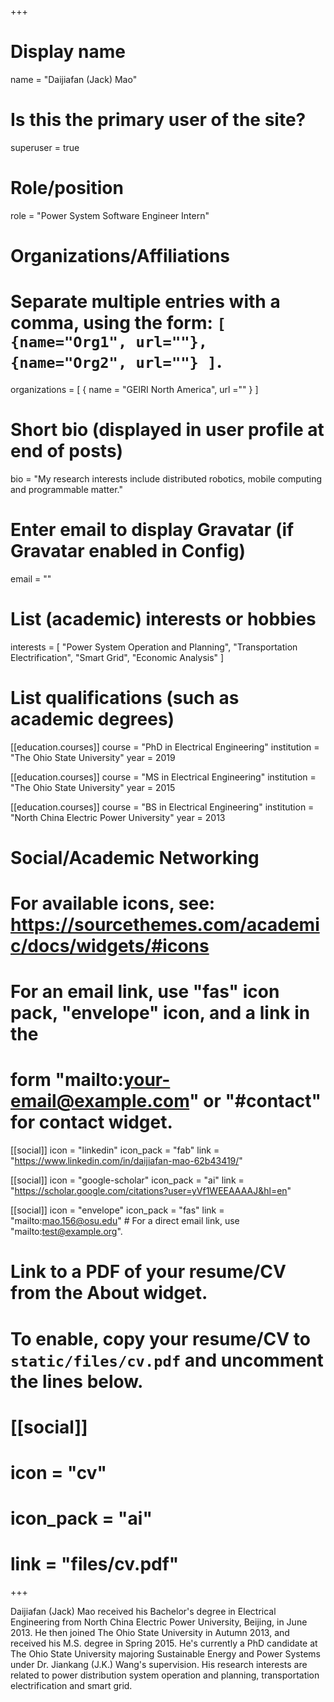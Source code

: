 +++
# Display name
name = "Daijiafan (Jack) Mao"

# Is this the primary user of the site?
superuser = true

# Role/position
role = "Power System Software Engineer Intern"

# Organizations/Affiliations
#   Separate multiple entries with a comma, using the form: `[ {name="Org1", url=""}, {name="Org2", url=""} ]`.
organizations = [ { name = "GEIRI North America", url ="" } ]

# Short bio (displayed in user profile at end of posts)
bio = "My research interests include distributed robotics, mobile computing and programmable matter."

# Enter email to display Gravatar (if Gravatar enabled in Config)
email = ""

# List (academic) interests or hobbies
interests = [
  "Power System Operation and Planning",
  "Transportation Electrification",
  "Smart Grid",
  "Economic Analysis"
]

# List qualifications (such as academic degrees)
[[education.courses]]
  course = "PhD in Electrical Engineering"
  institution = "The Ohio State University"
  year = 2019

[[education.courses]]
  course = "MS in Electrical Engineering"
  institution = "The Ohio State University"
  year = 2015

[[education.courses]]
  course = "BS in Electrical Engineering"
  institution = "North China Electric Power University"
  year = 2013

# Social/Academic Networking
# For available icons, see: https://sourcethemes.com/academic/docs/widgets/#icons
#   For an email link, use "fas" icon pack, "envelope" icon, and a link in the
#   form "mailto:your-email@example.com" or "#contact" for contact widget.


[[social]]
  icon = "linkedin"
  icon_pack = "fab"
  link = "https://www.linkedin.com/in/daijiafan-mao-62b43419/"

[[social]]
  icon = "google-scholar"
  icon_pack = "ai"
  link = "https://scholar.google.com/citations?user=yVf1WEEAAAAJ&hl=en"


[[social]]
  icon = "envelope"
  icon_pack = "fas"
  link = "mailto:mao.156@osu.edu"  # For a direct email link, use "mailto:test@example.org".


# Link to a PDF of your resume/CV from the About widget.
# To enable, copy your resume/CV to `static/files/cv.pdf` and uncomment the lines below.
# [[social]]
#   icon = "cv"
#   icon_pack = "ai"
#   link = "files/cv.pdf"

+++

Daijiafan (Jack) Mao received his Bachelor's degree in Electrical Engineering from North China Electric Power University, Beijing, in June 2013. He then joined The Ohio State University in Autumn 2013, and received his M.S. degree in Spring 2015. He's currently a PhD candidate at The Ohio State University majoring Sustainable Energy and Power Systems under Dr. Jiankang (J.K.) Wang's supervision. His research interests are related to power distribution system operation and planning, transportation electrification and smart grid.

